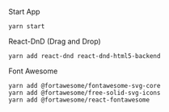 
Start App
```shell
yarn start
```

React-DnD (Drag and Drop)
```shell
yarn add react-dnd react-dnd-html5-backend
```

Font Awesome
```shell
yarn add @fortawesome/fontawesome-svg-core
yarn add @fortawesome/free-solid-svg-icons
yarn add @fortawesome/react-fontawesome
```

